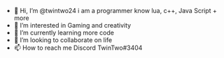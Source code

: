 - 👋 Hi, I’m @twintwo24 i am a programmer know lua, c++, Java Script + more
- 👀 I’m interested in Gaming and creativity
- 🌱 I’m currently learning more code
- 💞️ I’m looking to collaborate on life
- 📫 How to reach me Discord TwinTwo#3404

<!---
twintwo24/twintwo24 is a ✨ special ✨ repository because its `README.md` (this file) appears on your GitHub profile.
You can click the Preview link to take a look at your changes.
--->
